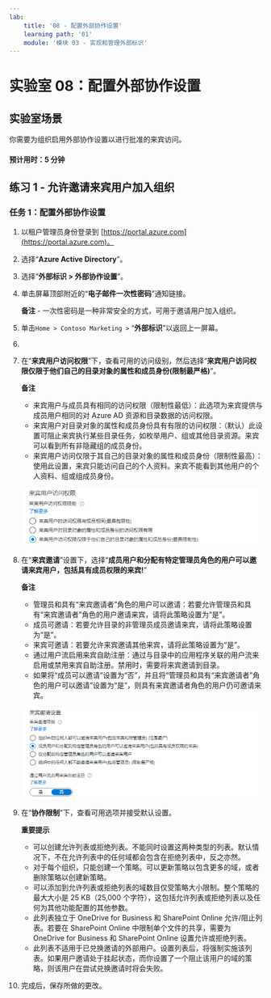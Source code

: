 ```yaml
---
lab:
    title: '08 - 配置外部协作设置'
    learning path: '01'
    module: '模块 03 - 实现和管理外部标识'
---
```


# 实验室 08：配置外部协作设置

## 实验室场景

你需要为组织启用外部协作设置以进行批准的来宾访问。

#### 预计用时：5 分钟

## 练习 1 - 允许邀请来宾用户加入组织

### 任务 1：配置外部协作设置

1. 以租户管理员身份登录到 [https://portal.azure.com](https://portal.azure.com)。
2. 选择“**Azure Active Directory**”。
3. 选择“**外部标识 > 外部协作设置**”。
4. 单击屏幕顶部附近的“**电子邮件一次性密码**”通知链接。

    **备注** - 一次性密码是一种非常安全的方式，可用于邀请用户加入组织。

5. 单击`Home > Contoso Marketing >` “**外部标识**”以返回上一屏幕。
6. 


4. 在“**来宾用户访问权限**”下，查看可用的访问级别，然后选择“**来宾用户访问权限仅限于他们自己的目录对象的属性和成员身份(限制最严格)**”。

    **备注**

    - 来宾用户与成员具有相同的访问权限（限制性最低）：此选项为来宾提供与成员用户相同的对 Azure AD 资源和目录数据的访问权限。
    - 来宾用户对目录对象的属性和成员身份具有有限的访问权限：（默认）此设置可阻止来宾执行某些目录任务，如枚举用户、组或其他目录资源。来宾可以看到所有非隐藏组的成员身份。
    - 来宾用户访问仅限于其自己的目录对象的属性和成员身份（限制性最高）：使用此设置，来宾只能访问自己的个人资料。来宾不能看到其他用户的个人资料、组或组成员身份。

    ![显示来宾用户访问限制选项的屏幕图像](./media/lp1-mod3-guest-user-access-restrictions.png)

5. 在“**来宾邀请**”设置下，选择“**成员用户和分配有特定管理员角色的用户可以邀请来宾用户，包括具有成员权限的来宾!**”

    **备注**
    
    - 管理员和具有“来宾邀请者”角色的用户可以邀请：若要允许管理员和具有“来宾邀请者”角色的用户邀请来宾，请将此策略设置为“是”。
    - 成员可邀请：若要允许目录的非管理员成员邀请来宾，请将此策略设置为“是”。
    - 来宾可邀请：若要允许来宾邀请其他来宾，请将此策略设置为“是”。
    - 通过用户流启用来宾自助注册：通过与目录中的应用程序关联的用户流来启用或禁用来宾自助注册。禁用时，需要将来宾邀请到目录。
    - 如果将“成员可以邀请”设置为“否”，并且将“管理员和具有“来宾邀请者”角色的用户可以邀请”设置为“是”，则具有来宾邀请者角色的用户仍可邀请来宾。

    ![显示来宾邀请设置的屏幕图像，其中突出显示了“来宾可以邀请”设为“否”](./media/lp1-mod3-guest-user-invite-settings.png)

6. 在“**协作限制**”下，查看可用选项并接受默认设置。

    **重要提示**
    
    - 可以创建允许列表或拒绝列表。不能同时设置这两种类型的列表。默认情况下，不在允许列表中的任何域都会包含在拒绝列表中，反之亦然。
    - 对于每个组织，只能创建一个策略。可以更新策略以包含更多的域，或者删除策略以创建新策略。
    - 可以添加到允许列表或拒绝列表的域数目仅受策略大小限制。整个策略的最大大小是 25 KB（25,000 个字符），这包括允许列表或拒绝列表以及任何为其他功能配置的其他参数。
    - 此列表独立于 OneDrive for Business 和 SharePoint Online 允许/阻止列表。若要在 SharePoint Online 中限制单个文件的共享，需要为 OneDrive for Business 和 SharePoint Online 设置允许或拒绝列表。
    - 此列表不适用于已兑换邀请的外部用户。设置列表后，将强制实施该列表。如果用户邀请处于挂起状态，而你设置了一个阻止该用户的域的策略，则该用户在尝试兑换邀请时将会失败。

7. 完成后，保存所做的更改。
